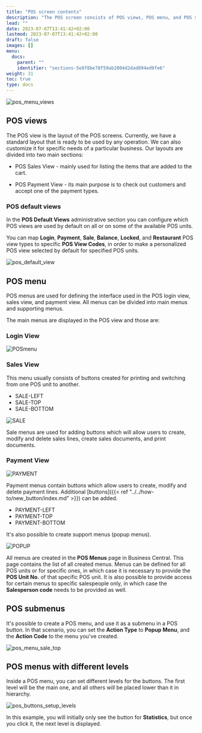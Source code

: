 ```yaml
---
title: "POS screen contents"
description: "The POS screen consists of POS views, POS menu, and POS submenus. Learn more in this article."
lead: ""
date: 2023-07-07T13:41:42+02:00
lastmod: 2023-07-07T13:41:42+02:00
draft: false
images: []
menu:
  docs:
    parent: ""
    identifier: "sections-5e8f8be78f59ab2004d2dad894ed9fe6"
weight: 31
toc: true
type: docs
---
```


![pos_menu_views](pos_menus.png)

## POS views

The POS view is the layout of the POS screens. Currently, we have a standard layout that is ready to be used by any operation. We can also customize it for specific needs of a particular business. Our layouts are divided into two main sections: 

- POS Sales View - mainly used for listing the items that are added to the cart.

- POS Payment View - its main purpose is to check out customers and accept one of the payment types.

### POS default views

In the **POS Default Views** administrative section you can configure which POS views are used by default on all or on some of the available POS units.

You can map **Login**, **Payment**, **Sale**, **Balance**, **Locked**, and **Restaurant** POS view types to specific **POS View Codes**, in order to make a personalized POS view selected by default for specified POS units. 

![pos_default_view](pos_default_view.PNG)

## POS menu

POS menus are used for defining the interface used in the POS login view, sales view, and payment view. All menus can be divided into main menus and supporting menus.  

The main menus are displayed in the POS view and those are:

### Login View

![POSmenu](LOGIN.png)

### Sales View

This menu usually consists of buttons created for printing and switching from one POS unit to another. 

- SALE-LEFT
- SALE-TOP
- SALE-BOTTOM

![SALE](SALE.png)

Sale menus are used for adding buttons which will allow users to create, modify and delete sales lines, create sales documents, and print documents.

### Payment View

![PAYMENT](PAYMENT.png)

Payment menus contain buttons which allow users to create, modify and delete payment lines. Additional [buttons]({{< ref "../../how-to/new_button/index.md" >}}) can be added.

- PAYMENT-LEFT
- PAYMENT-TOP
- PAYMENT-BOTTOM

It's also possible to create support menus (popup menus).

![POPUP](POPUP%20MENU.png)

All menus are created in the **POS Menus** page in Business Central.
This page contains the list of all created menus. Menus can be defined for all POS units or for specific ones, in which case it is necessary to provide the **POS Unit No.** of that specific POS unit. It is also possible to provide access for certain menus to specific salespeople only, in which case the **Salesperson code** needs to be provided as well.  

## POS submenus

It's possible to create a POS menu, and use it as a submenu in a POS button. In that scenario, you can set the **Action Type** to **Popup Menu**, and the **Action Code** to the menu you've created. 

![pos_menu_sale_top](pos_menu_sale_top.png)

## POS menus with different levels

Inside a POS menu, you can set different levels for the buttons. The first level will be the main one, and all others will be placed lower than it in hierarchy. 

![pos_buttons_setup_levels](pos_buttons_setup_levels.png)

In this example, you will initially only see the button for **Statistics**, but once you click it, the next level is displayed.
